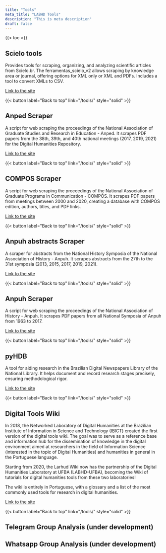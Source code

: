 ```yaml
---
title: "Tools"
meta_title: "LABHD Tools"
description: "This is meta description"
draft: false
---
```


<style>
    :target::before {
      content: "";
      display: block;
      height: 120px;
      margin-top: -120px;
      visibility: hidden;
    }
  </style>

{{< toc >}}

## Scielo tools

Provides tools for scraping, organizing, and analyzing scientific articles from Scielo.br. The ferramentas_scielo_v2 allows scraping by knowledge area or journal, offering options for XML only or XML and PDFs. Includes a tool to convert XMLs to CSV.

[Link to the site](https://labhdufba.github.io/ferramentas_scielo_v2/)

{{< button label="Back to top" link="/tools/" style="solid" >}}

## Anped Scraper

A script for web scraping the proceedings of the National Association of Graduate Studies and Research in Education - Anped. It scrapes PDF papers from the 38th, 39th, and 40th national meetings (2017, 2019, 2021) for the Digital Humanities Repository.

[Link to the site](https://github.com/LABHDUFBA/anais_anped)

{{< button label="Back to top" link="/tools/" style="solid" >}}

## COMPOS Scraper

A script for web scraping the proceedings of the National Association of Graduate Programs in Communication - COMPÓS. It scrapes PDF papers from meetings between 2000 and 2020, creating a database with COMPÓS edition, authors, titles, and PDF links.

[Link to the site](https://github.com/LABHDUFBA/Anais-COMPOS-scraper)

{{< button label="Back to top" link="/tools/" style="solid" >}}

## Anpuh abstracts Scraper

A scraper for abstracts from the National History Symposia of the National Association of History - Anpuh. It scrapes abstracts from the 27th to the 31st symposia (2013, 2015, 2017, 2019, 2021).

[Link to the site](https://github.com/LABHDUFBA/anpuh-scraper)

{{< button label="Back to top" link="/tools/" style="solid" >}}

## Anpuh Scraper

A script for web scraping the proceedings of the National Association of History - Anpuh. It scrapes PDF papers from all National Symposia of Anpuh from 1963 to 2017.

[Link to the site](https://github.com/LABHDUFBA/Anais-Anpuh)

{{< button label="Back to top" link="/tools/" style="solid" >}}

## pyHDB

A tool for aiding research in the Brazilian Digital Newspapers Library of the National Library. It helps document and record research stages precisely, ensuring methodological rigor.

[Link to the site](https://ericbrasiln.github.io/pyHDB/)

{{< button label="Back to top" link="/tools/" style="solid" >}}

## Digital Tools Wiki

In 2018, the Networked Laboratory of Digital Humanities at the Brazilian Institute of Information in Science and Technology (IBICT) created the first version of the digital tools wiki. The goal was to serve as a reference base and information hub for the dissemination of knowledge in the digital environment aimed at researchers in the field of Information Science (interested in the topic of Digital Humanities) and humanities in general in the Portuguese language.

Starting from 2020, the Larhud Wiki now has the partnership of the Digital Humanities Laboratory at UFBA (LABHD-UFBA), becoming the Wiki of tutorials for digital humanities tools from these two laboratories!

The wiki is entirely in Portuguese, with a glossary and a list of the most commonly used tools for research in digital humanities.

[Link to the site](http://www.larhud.ibict.br/index.php?title=Página_principal)

{{< button label="Back to top" link="/tools/" style="solid" >}}

## Telegram Group Analysis (under development)
## Whatsapp Group Analysis (under development)
